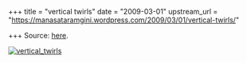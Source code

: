 +++
title = "vertical twirls"
date = "2009-03-01"
upstream_url = "https://manasataramgini.wordpress.com/2009/03/01/vertical-twirls/"

+++
Source: [here](https://manasataramgini.wordpress.com/2009/03/01/vertical-twirls/).

[![vertical_twirls](https://i2.wp.com/farm4.static.flickr.com/3461/3318159314_6520d283c2.jpg)](http://www.flickr.com/photos/24766652@N05/3318159314/ "vertical_twirls by somasushma, on Flickr")
